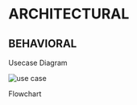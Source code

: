 # ARCHITECTURAL

## BEHAVIORAL

Usecase Diagram

![use case](https://user-images.githubusercontent.com/99003331/153649252-97ac490c-ee54-4e9a-95c7-1ef9cb6b668c.png)


Flowchart
